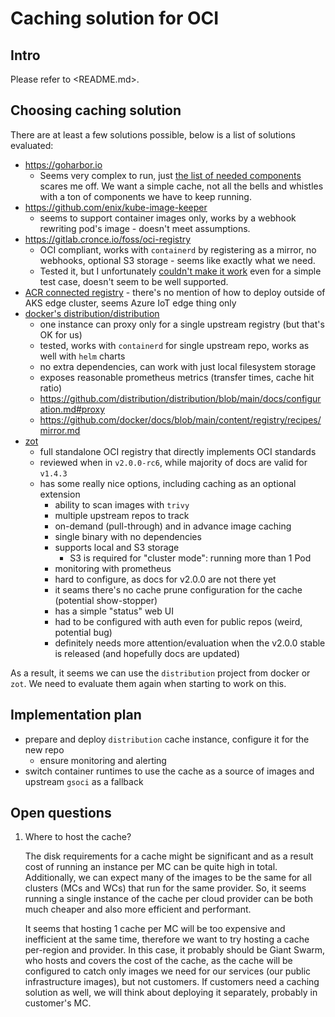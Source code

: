 # Caching solution for OCI

## Intro

Please refer to <README.md>.

## Choosing caching solution

There are at least a few solutions possible, below is a list of solutions evaluated:

- <https://goharbor.io>
  - Seems very complex to run, just [the list of needed components](https://goharbor.io/docs/2.2.0/install-config/) scares
    me off. We want a simple cache, not all the bells and whistles with a ton of components we have to keep running.
- <https://github.com/enix/kube-image-keeper>
  - seems to support container images only, works by a webhook rewriting pod's image - doesn't meet assumptions.
- <https://gitlab.cronce.io/foss/oci-registry>
  - OCI compliant, works with `containerd` by registering as a mirror, no webhooks, optional S3 storage - seems
    like exactly what we need.
  - Tested it, but I unfortunately [couldn't make it work](https://github.com/mcronce/oci-registry/issues/14) even for a simple test case, doesn't seem to be well supported.
- [ACR connected registry](https://learn.microsoft.com/en-us/azure/container-registry/intro-connected-registry)
        - there's no mention of how to deploy outside of AKS edge cluster, seems Azure IoT edge thing only
- [docker's distribution/distribution](https://github.com/distribution/distribution)
  - one instance can proxy only for a single upstream registry (but that's OK for us)
  - tested, works with `containerd` for single upstream repo, works as well with `helm` charts
  - no extra dependencies, can work with just local filesystem storage
  - exposes reasonable prometheus metrics (transfer times, cache hit ratio)
  - <https://github.com/distribution/distribution/blob/main/docs/configuration.md#proxy>
  - <https://github.com/docker/docs/blob/main/content/registry/recipes/mirror.md>
- [zot](https://github.com/project-zot)
  - full standalone OCI registry that directly implements OCI standards
  - reviewed when in `v2.0.0-rc6`, while majority of docs are valid for `v1.4.3`
  - has some really nice options, including caching as an optional extension
    - ability to scan images with `trivy`
    - multiple upstream repos to track
    - on-demand (pull-through) and in advance image caching
    - single binary with no dependencies
    - supports local and S3 storage
      - S3 is required for "cluster mode": running more than 1 Pod
    - monitoring with prometheus
    - hard to configure, as docs for v2.0.0 are not there yet
    - it seams there's no cache prune configuration for the cache (potential show-stopper)
    - has a simple "status" web UI
    - had to be configured with auth even for public repos (weird, potential bug)
    - definitely needs more attention/evaluation when the v2.0.0 stable is released (and hopefully docs are updated)

As a result, it seems we can use the `distribution` project from docker or `zot`. We need to evaluate them again when
starting to work on this.

## Implementation plan

- prepare and deploy `distribution` cache instance, configure it for the new repo
  - ensure monitoring and alerting
- switch container runtimes to use the cache as a source of images and upstream `gsoci` as a fallback

## Open questions

1. Where to host the cache?

   The disk requirements for a cache might be significant and as a result cost of running an instance per MC can be quite
   high in total. Additionally, we can expect many of the images to be the same for all clusters (MCs and WCs) that run
   for the same provider. So, it seems running a single instance of the cache per cloud provider can be both much cheaper
   and also more efficient and performant.

   It seems that hosting 1 cache per MC will be too expensive and inefficient at the same time, therefore we want to
   try hosting a cache per-region and provider. In this case, it probably should be Giant Swarm, who hosts and covers
   the cost of the cache, as the cache will be configured to catch only images we need for our services (our public
   infrastructure images), but not customers. If customers need a caching solution as well, we will think about
   deploying it separately, probably in customer's MC.
